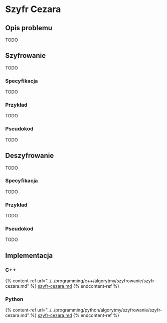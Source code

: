 # Szyfr Cezara

## Opis problemu

TODO

## Szyfrowanie

TODO

### Specyfikacja

TODO

### Przykład

TODO

### Pseudokod

TODO

## Deszyfrowanie

TODO

### Specyfikacja

TODO

### Przykład

TODO

### Pseudokod

TODO

## Implementacja

### C++

{% content-ref url="../../programming/c++/algorytmy/szyfrowanie/szyfr-cezara.md" %}
[szyfr-cezara.md](../../programming/c++/algorytmy/szyfrowanie/szyfr-cezara.md)
{% endcontent-ref %}

### Python

{% content-ref url="../../programming/python/algorytmy/szyfrowanie/szyfr-cezara.md" %}
[szyfr-cezara.md](../../programming/python/algorytmy/szyfrowanie/szyfr-cezara.md)
{% endcontent-ref %}
